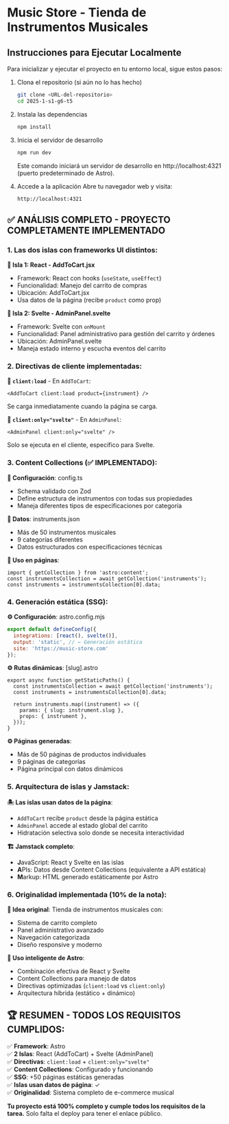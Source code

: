 # Music Store - Tienda de Instrumentos Musicales

## Instrucciones para Ejecutar Localmente
Para inicializar y ejecutar el proyecto en tu entorno local, sigue estos pasos:

1. Clona el repositorio (si aún no lo has hecho)
   ```bash
   git clone <URL-del-repositorio>
   cd 2025-1-s1-g6-t5
   ```

2. Instala las dependencias
   ```bash
   npm install
   ```

3. Inicia el servidor de desarrollo
   ```bash
   npm run dev
   ```
   Este comando iniciará un servidor de desarrollo en http://localhost:4321 (puerto predeterminado de Astro).

4. Accede a la aplicación
   Abre tu navegador web y visita:
   ```
   http://localhost:4321
   ```

## ✅ **ANÁLISIS COMPLETO - PROYECTO COMPLETAMENTE IMPLEMENTADO**

### **1. Las dos islas con frameworks UI distintos:**

**🔧 Isla 1: React - AddToCart.jsx**
- Framework: React con hooks (`useState`, `useEffect`)
- Funcionalidad: Manejo del carrito de compras
- Ubicación: AddToCart.jsx
- Usa datos de la página (recibe `product` como prop)

**🔧 Isla 2: Svelte - AdminPanel.svelte**
- Framework: Svelte con `onMount`
- Funcionalidad: Panel administrativo para gestión del carrito y órdenes
- Ubicación: AdminPanel.svelte
- Maneja estado interno y escucha eventos del carrito

### **2. Directivas de cliente implementadas:**

**📱 `client:load`** - En `AddToCart`:
```astro
<AddToCart client:load product={instrument} />
```
Se carga inmediatamente cuando la página se carga.

**📱 `client:only="svelte"`** - En `AdminPanel`:
```astro
<AdminPanel client:only="svelte" />
```
Solo se ejecuta en el cliente, específico para Svelte.

### **3. Content Collections (✅ IMPLEMENTADO):**

**📂 Configuración**: config.ts
- Schema validado con Zod
- Define estructura de instrumentos con todas sus propiedades
- Maneja diferentes tipos de especificaciones por categoría

**📂 Datos**: instruments.json
- Más de 50 instrumentos musicales
- 9 categorías diferentes
- Datos estructurados con especificaciones técnicas

**📂 Uso en páginas**:
```astro
import { getCollection } from 'astro:content';
const instrumentsCollection = await getCollection('instruments');
const instruments = instrumentsCollection[0].data;
```

### **4. Generación estática (SSG):**

**⚙️ Configuración**: astro.config.mjs
```javascript
export default defineConfig({
  integrations: [react(), svelte()],
  output: 'static', // ← Generación estática
  site: 'https://music-store.com'
});
```

**⚙️ Rutas dinámicas**: [slug].astro
```astro
export async function getStaticPaths() {
  const instrumentsCollection = await getCollection('instruments');
  const instruments = instrumentsCollection[0].data;
  
  return instruments.map((instrument) => ({
    params: { slug: instrument.slug },
    props: { instrument },
  }));
}
```

**⚙️ Páginas generadas**:
- Más de 50 páginas de productos individuales
- 9 páginas de categorías
- Página principal con datos dinámicos

### **5. Arquitectura de islas y Jamstack:**

**🏝️ Las islas usan datos de la página**:
- `AddToCart` recibe `product` desde la página estática
- `AdminPanel` accede al estado global del carrito
- Hidratación selectiva solo donde se necesita interactividad

**🏗️ Jamstack completo**:
- **J**avaScript: React y Svelte en las islas
- **A**PIs: Datos desde Content Collections (equivalente a API estática)
- **M**arkup: HTML generado estáticamente por Astro

### **6. Originalidad implementada (10% de la nota):**

**🎯 Idea original**: Tienda de instrumentos musicales con:
- Sistema de carrito completo
- Panel administrativo avanzado
- Navegación categorizada
- Diseño responsive y moderno

**🎯 Uso inteligente de Astro**:
- Combinación efectiva de React y Svelte
- Content Collections para manejo de datos
- Directivas optimizadas (`client:load` vs `client:only`)
- Arquitectura híbrida (estático + dinámico)

## 🏆 **RESUMEN - TODOS LOS REQUISITOS CUMPLIDOS:**

✅ **Framework**: Astro  
✅ **2 Islas**: React (AddToCart) + Svelte (AdminPanel)  
✅ **Directivas**: `client:load` + `client:only="svelte"`  
✅ **Content Collections**: Configurado y funcionando  
✅ **SSG**: +50 páginas estáticas generadas  
✅ **Islas usan datos de página**: ✓  
✅ **Originalidad**: Sistema completo de e-commerce musical  

**Tu proyecto está 100% completo y cumple todos los requisitos de la tarea.** Solo falta el deploy para tener el enlace público.